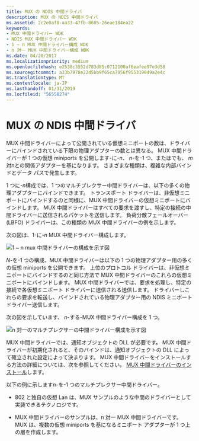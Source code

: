 ```yaml
---
title: MUX の NDIS 中間ドライバ
description: MUX の NDIS 中間ドライバ
ms.assetid: 2c2e0af8-aa33-47fb-8605-26eae184ea22
keywords:
- MUX 中間ドライバー WDK
- NDIS MUX 中間ドライバー WDK
- 1 ~ n MUX 中間ドライバー構成 WDK
- n 対一 MUX 中間ドライバー構成 WDK
ms.date: 04/20/2017
ms.localizationpriority: medium
ms.openlocfilehash: e2538c3552d783d85c0712100af6eafee97e3d58
ms.sourcegitcommit: a33b7978e22d5bb9f65ca7056f955319049a2e4c
ms.translationtype: MT
ms.contentlocale: ja-JP
ms.lasthandoff: 01/31/2019
ms.locfileid: "56558274"
---
```

# <a name="ndis-mux-intermediate-drivers"></a>MUX の NDIS 中間ドライバ





MUX 中間ドライバーによって公開されている仮想ミニポートの数は、ドライバーにバインドされている下限の物理アダプターの数とは異なる。 MUX 中間ドライバーが 1 つの仮想 miniports を公開します-に-*n*、 *n*-を-1 つ、またはでも、 *m*対*n*との関係アダプターを基になります。 さまざまな種類は、複雑な内部バインドとデータ パスで発生します。

1 つに-*n*構成では、1 つのマルチプレクサー中間ドライバーは、以下の多くの物理アダプターにバインドできます。 トランスポート ドライバーは、非仮想ミニポートにバインドするのと同様に、MUX 中間ドライバーの仮想ミニポートにバインドします。 MUX 中間ドライバーはすべての要求を渡すし、特定の接続の中間ドライバーに送信されるパケットを送信します。 負荷分散フェールオーバー (LBFO) ドライバーは、この種類の MUX 中間ドライバーの例を示します。

次の図は、1-に-*n* MUX 中間ドライバー構成します。

![1 ~ n mux 中間ドライバーの構成を示す図](images/1tonmux.png)

*N*-を-1 つの構成、MUX 中間ドライバーは以下の 1 つの物理アダプター用の多くの仮想 miniports を公開できます。 上位のプロトコル ドライバーは、非仮想ミニポートにバインドするのと同じ方法で MUX 中間ドライバーのこれらの仮想ミニポートにバインドします。 MUX 中間ドライバーでは、要求を処理し、特定の接続で各仮想ミニポート ドライバーに送信される送信します。 ドライバーしこれらの要求を転送し、バインドされている物理アダプター用の NDIS ミニポート ドライバー送信します。

次の図を示しています、 *n*-する-MUX 中間ドライバー構成を 1 つ。

![n 対一のマルチプレクサーの中間ドライバー構成を示す図](images/nto1mux.png)

MUX 中間ドライバーでは、通知オブジェクトの DLL が必要です。 MUX 中間ドライバーが初期化されると、そのバインドは、通知オブジェクトの DLL によって確立された設定によって決まります。 MUX 中間ドライバーをインストールする方法の詳細については、次を参照してください。 [MUX 中間ドライバーのインストール](mux-intermediate-driver-installation.md)します。

以下の例に示します*n*-を-1 つのマルチプレクサー中間ドライバー。

-   802 と独自の仮想 Lan は、MUX サンプルのような中間のドライバーとして実装できるテクノロジです。

-   MUX 中間ドライバーのサンプルは、n 対一 MUX 中間ドライバーです。 MUX は、複数の仮想 miniports を基になるミニポート アダプターが 1 つ上の層を作成します。

 

 





